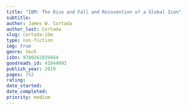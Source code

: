 ```yaml
---
title: "IBM: The Rise and Fall and Reinvention of a Global Icon"
subtitle: 
author: James W. Cortada
author_last: Cortada
slug: cortada-ibm
type: non-fiction
img: true
genre: tech
isbn: 9780262039444
goodreads_id: 41844093
publish_year: 2019
pages: 752
rating: 
date_started:
date_completed:
priority: medium
---
```

